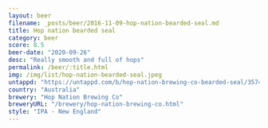 ```yaml
---
layout: beer
filename: _posts/beer/2016-11-09-hop-nation-bearded-seal.md
title: Hop nation bearded seal
category: beer
score: 8.5
beer-date: "2020-09-26"
desc: "Really smooth and full of hops"
permalink: /beer/:title.html
img: /img/list/hop-nation-bearded-seal.jpeg
untappd: "https://untappd.com/b/hop-nation-brewing-co-bearded-seal/3574867"
country: "Australia"
brewery: "Hop Nation Brewing Co"
breweryURL: "/brewery/hop-nation-brewing-co.html"
style: "IPA - New England"
---
```

